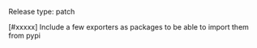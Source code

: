 Release type: patch

[#xxxxx] Include a few exporters as packages to be able to import them from pypi
